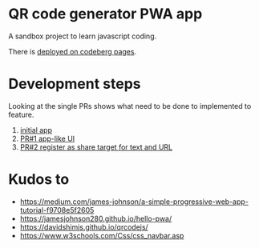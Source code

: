 # QR code generator PWA app

A sandbox project to learn javascript coding.

There is [deployed on codeberg pages](https://joemat.codeberg.page/qrcodegen-pwa/@main/).

# Development steps

Looking at the single PRs shows what need to be done to implemented to feature.

1. [initial app](https://codeberg.org/joemat/qrcodegen-pwa/src/tag/qrcodegen_initial)
2. [PR#1 app-like UI](https://codeberg.org/joemat/qrcodegen-pwa/pulls/1)
3. [PR#2 register as share target for text and URL](https://codeberg.org/joemat/qrcodegen-pwa/pulls/2)



# Kudos to

* https://medium.com/james-johnson/a-simple-progressive-web-app-tutorial-f9708e5f2605
* https://jamesjohnson280.github.io/hello-pwa/
* https://davidshimjs.github.io/qrcodejs/
* https://www.w3schools.com/Css/css_navbar.asp

